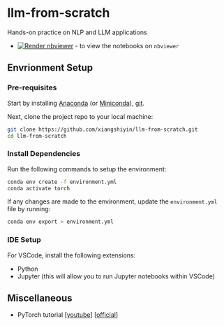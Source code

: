# llm-from-scratch
Hands-on practice on NLP and LLM applications
- <a href="https://nbviewer.jupyter.org/github/xiangshiyin/llm-from-scratch/blob/main/index.ipynb"><img src="https://raw.githubusercontent.com/jupyter/design/master/logos/Badges/nbviewer_badge.svg" alt="Render nbviewer" /></a> - to view the notebooks on `nbviewer`

## Envrionment Setup
### Pre-requisites
Start by installing [Anaconda](https://www.anaconda.com/products/distribution) (or [Miniconda](https://docs.conda.io/en/latest/miniconda.html)), [git](https://git-scm.com/downloads).

Next, clone the project repo to your local machine:
```bash
git clone https://github.com/xiangshiyin/llm-from-scratch.git
cd llm-from-scratch
```

### Install Dependencies
Run the following commands to setup the environment:
```bash
conda env create -f environment.yml
conda activate torch
```

If any changes are made to the environment, update the `environment.yml` file by running:
```bash
conda env export > environment.yml
```

### IDE Setup
For VSCode, install the following extensions:
- Python
- Jupyter (this will allow you to run Jupyter notebooks within VSCode)

## Miscellaneous
- PyTorch tutorial [[youtube](https://www.youtube.com/playlist?list=PL_lsbAsL_o2CTlGHgMxNrKhzP97BaG9ZN)] [[official](https://pytorch.org/tutorials/beginner/deep_learning_60min_blitz.html)]

